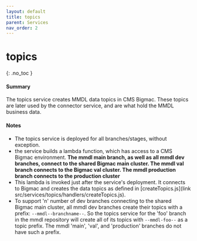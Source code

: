 ```yaml
---
layout: default
title: topics
parent: Services
nav_order: 2
---
```


# topics
{: .no_toc }

#### Summary

The topics service creates MMDL data topics in CMS Bigmac.  These topics are later used by the connector service, and are what hold the MMDL business data.

#### Notes

- The topics service is deployed for all branches/stages, without exception.
- the service builds a lambda function, which has access to a CMS Bigmac environment.  **The mmdl main branch, as well as all mmdl dev branches, connect to the shared Bigmac main cluster.  The mmdl val branch connects to the Bigmac val cluster.  The mmdl production branch connects to the production cluster**
- This lambda is invoked just after the service's deployment.  It connects to Bigmac and creates the data topics as defined in [createTopics.js](link src/services/topics/handlers/createTopics.js).
- To support 'n' number of dev branches connecting to the shared Bigmac main cluster, all mmdl dev branches create their topics with a prefix:  `--mmdl--branchname--`.  So the topics service for the 'foo' branch in the mmdl repository will create all of its topics with `--mmdl-foo--` as a topic prefix.  The mmdl 'main', 'val', and 'production' branches do not have such a prefix.

